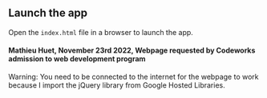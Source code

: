 ## Launch the app

Open the `index.html` file in a browser to launch the app.

#### Mathieu Huet, November 23rd 2022, Webpage requested by Codeworks admission to web development program

Warning: You need to be connected to the internet for the webpage to work because I import the jQuery library from Google Hosted Libraries.
